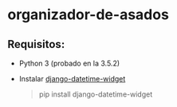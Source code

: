 # organizador-de-asados

## Requisitos:

* Python 3 (probado en la 3.5.2)
 
* Instalar [django-datetime-widget](https://github.com/asaglimbeni/django-datetime-widget)

  >pip install django-datetime-widget

